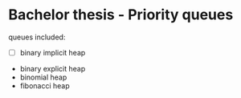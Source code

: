 # Bachelor thesis - Priority queues

queues included:
- [ ] binary implicit heap
- binary explicit heap
- binomial heap
- fibonacci heap